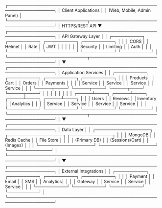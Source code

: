 ┌─────────────────────────────────────────────────────────────────┐
│                        Client Applications                       │
│                    (Web, Mobile, Admin Panel)                    │
└──────────────────────────┬──────────────────────────────────────┘
                           │ HTTPS/REST API
                           ▼
┌─────────────────────────────────────────────────────────────────┐
│                         API Gateway Layer                        │
│  ┌──────────┐  ┌──────────┐  ┌──────────┐  ┌──────────┐       │
│  │  CORS    │  │ Helmet   │  │   Rate   │  │   JWT    │       │
│  │          │  │ Security │  │ Limiting │  │   Auth   │       │
│  └──────────┘  └──────────┘  └──────────┘  └──────────┘       │
└──────────────────────────┬──────────────────────────────────────┘
                           │
                           ▼
┌─────────────────────────────────────────────────────────────────┐
│                      Application Services                        │
│  ┌──────────┐  ┌──────────┐  ┌──────────┐  ┌──────────┐       │
│  │ Products │  │   Cart   │  │  Orders  │  │ Payments │       │
│  │ Service  │  │ Service  │  │ Service  │  │ Service  │       │
│  └─────┬────┘  └─────┬────┘  └─────┬────┘  └─────┬────┘       │
│        │             │              │              │            │
│  ┌─────┴────┐  ┌─────┴────┐  ┌─────┴────┐  ┌─────┴────┐       │
│  │  Users   │  │ Reviews  │  │Inventory │  │Analytics │       │
│  │ Service  │  │ Service  │  │ Service  │  │ Service  │       │
│  └──────────┘  └──────────┘  └──────────┘  └──────────┘       │
└──────────────────────────┬──────────────────────────────────────┘
                           │
                           ▼
┌─────────────────────────────────────────────────────────────────┐
│                        Data Layer                                │
│  ┌──────────────────┐  ┌──────────────────┐  ┌──────────────┐  │
│  │    MongoDB       │  │   Redis Cache    │  │  File Store  │  │
│  │   (Primary DB)   │  │  (Sessions/Cart) │  │  (Images)    │  │
│  └──────────────────┘  └──────────────────┘  └──────────────┘  │
└─────────────────────────────────────────────────────────────────┘
                           │
                           ▼
┌─────────────────────────────────────────────────────────────────┐
│                    External Integrations                         │
│  ┌──────────┐  ┌──────────┐  ┌──────────┐  ┌──────────┐       │
│  │ Payment  │  │  Email   │  │   SMS    │  │ Analytics│       │
│  │ Gateway  │  │ Service  │  │ Service  │  │ Service  │       │
│  └──────────┘  └──────────┘  └──────────┘  └──────────┘       │
└─────────────────────────────────────────────────────────────────┘
